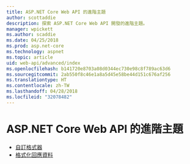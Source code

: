 ```yaml
---
title: ASP.NET Core Web API 的進階主題
author: scottaddie
description: 探索 ASP.NET Core Web API 開發的進階主題。
manager: wpickett
ms.author: scaddie
ms.date: 04/25/2018
ms.prod: asp.net-core
ms.technology: aspnet
ms.topic: article
uid: web-api/advanced/index
ms.openlocfilehash: b141720e8703a08d0344ec730e98c8f789ac63d6
ms.sourcegitcommit: 2ab550f8c46e1a8a5d45e58be44d151c676af256
ms.translationtype: HT
ms.contentlocale: zh-TW
ms.lasthandoff: 04/28/2018
ms.locfileid: "32078482"
---
```

# <a name="advanced-topics-for-aspnet-core-web-api"></a>ASP.NET Core Web API 的進階主題

* [自訂格式器](xref:web-api/advanced/custom-formatters)
* [格式化回應資料](xref:web-api/advanced/formatting)